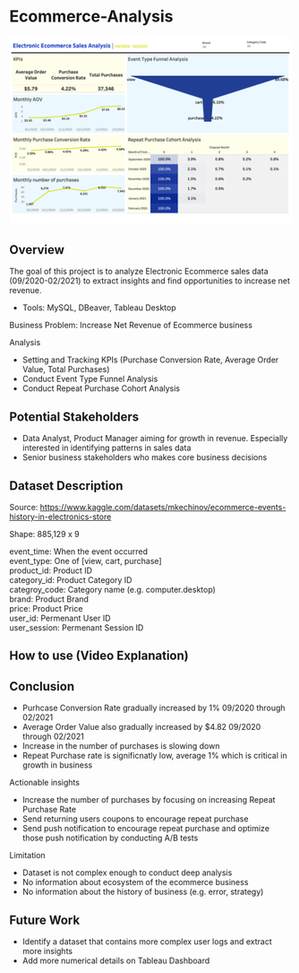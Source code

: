 # Ecommerce-Analysis

![Dashboard](https://github.com/dataliew/Ecommerce-Analysis/blob/main/Ecommerce_Dashboard.png?raw=true)


## **Overview**

The goal of this project is to analyze Electronic Ecommerce sales data (09/2020-02/2021) to extract insights and find opportunities to increase net revenue.
- Tools: MySQL, DBeaver, Tableau Desktop

Business Problem: Increase Net Revenue of Ecommerce business

Analysis
- Setting and Tracking KPIs (Purchase Conversion Rate, Average Order Value, Total Purchases)
- Conduct Event Type Funnel Analysis
- Conduct Repeat Purchase Cohort Analysis 

## **Potential Stakeholders**

- Data Analyst, Product Manager aiming for growth in revenue. Especially interested in identifying patterns in sales data
- Senior business stakeholders who makes core business decisions 

## **Dataset Description**

Source: https://www.kaggle.com/datasets/mkechinov/ecommerce-events-history-in-electronics-store

Shape: 885,129 x 9

event_time: When the event occurred  
event_type: One of [view, cart, purchase]  
product_id: Product ID  
category_id: Product Category ID  
categroy_code: Category name (e.g. computer.desktop)  
brand: Product Brand  
price: Product Price  
user_id: Permenant User ID  
user_session: Permenant Session ID  

## **How to use (Video Explanation)**



## **Conclusion**
- Purhcase Conversion Rate gradually increased by 1% 09/2020 through 02/2021
- Average Order Value also gradually increased by $4.82 09/2020 through 02/2021
- Increase in the number of purchases is slowing down
- Repeat Purchase rate is significnatly low, average 1% which is critical in growth in business

Actionable insights
- Increase the number of purchases by focusing on increasing Repeat Purchase Rate
- Send returning users coupons to encourage repeat purchase
- Send push notification to encourage repeat purchase and optimize those push notification by conducting A/B tests
  
Limitation
- Dataset is not complex enough to conduct deep analysis
- No information about ecosystem of the ecommerce business
- No information about the history of business (e.g. error, strategy)

## **Future Work**
- Identify a dataset that contains more complex user logs and extract more insights
- Add more numerical details on Tableau Dashboard
